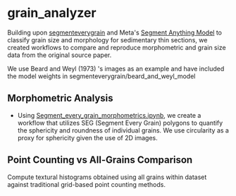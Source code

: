 # grain_analyzer
Building upon [segmenteverygrain](https://github.com/zsylvester/segmenteverygrain.git) and Meta's [Segment Anything Model](https://github.com/facebookresearch/segment-anything) to classify grain size and morphology for sedimentary thin sections, we created workflows to compare and reproduce morphometric and grain size data from the original source paper.

We use Beard and Weyl (1973) 's images as an example and have included the model weights in segmenteverygrain/beard_and_weyl_model

## Morphometric Analysis
* Using [Segment_every_grain_morphometrics.ipynb](https://github.com/owachob/grain_analyzer/blob/main/segmenteverygrain/Segment_every_grain_morphometrics.ipynb), we create a workflow that utilizes SEG (Segment Every Grain) polygons to quantify the sphericity and roundness of individual grains. We use circularity as a proxy for sphericity given the use of 2D images.

## Point Counting vs All-Grains Comparison
Compute textural histograms obtained using all grains within dataset against traditional grid-based point counting methods.

